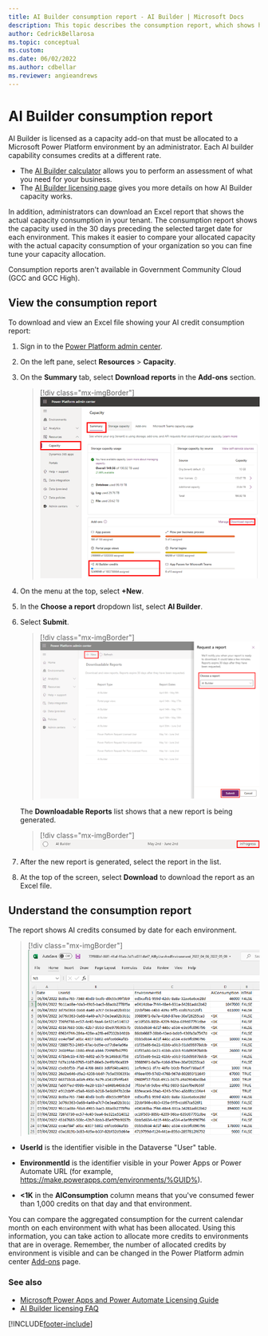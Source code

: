 ```yaml
---
title: AI Builder consumption report - AI Builder | Microsoft Docs
description: This topic describes the consumption report, which shows how your AI credits are being used in the Microsoft Power Platform admin center.
author: CedrickBellarosa
ms.topic: conceptual
ms.custom: 
ms.date: 06/02/2022
ms.author: cdbellar
ms.reviewer: angieandrews
---
```


# AI Builder consumption report

AI Builder is licensed as a capacity add-on that must be allocated to a Microsoft Power Platform environment by an administrator. Each AI builder capability consumes credits at a different rate.

- The [AI Builder calculator](https://flow.microsoft.com/ai-builder-calculator/) allows you to perform an assessment of what you need for your business.
- The [AI Builder licensing page](administer-licensing.md) gives you more details on how AI Builder capacity works.

In addition, administrators can download an Excel report that shows the actual capacity consumption in your tenant. The consumption report shows the capacity used in the 30 days preceding the selected target date for each environment. This makes it easier to compare your allocated capacity with the actual capacity consumption of your organization so you can fine tune your capacity allocation.

Consumption reports aren't available in Government Community Cloud (GCC and GCC High).

## View the consumption report

To download and view an Excel file showing your AI credit consumption report:

1. Sign in to the [Power Platform admin center](https://admin.powerplatform.microsoft.com/).

1. On the left pane, select **Resources** > **Capacity**.

1. On the **Summary** tab, select **Download reports** in the **Add-ons** section.

    > [!div class="mx-imgBorder"]
    > ![Screenshot of the Power Platform admin center capacity screen.](media/ppac-capacity-screen.png "AI Builder credits is located in the 'Add-ons' section")

1. On the menu at the top, select **+New**.

1. In the **Choose a report** dropdown list, select **AI Builder**.

1. Select **Submit**.

    > [!div class="mx-imgBorder"]
    > ![Screenshot of Request a report.](media/administer-consumption-report/download-consumption.png "Request a report")

    The **Downloadable Reports** list shows that a new report is being generated.

    > [!div class="mx-imgBorder"]
    > ![Screenshot of a report being generated.](media/administer-consumption-report/in-progress.png "A report being generated")

1. After the new report is generated, select the report in the list.

1. At the top of the screen, select **Download** to download the report as an Excel file.

## Understand the consumption report

The report shows AI credits consumed by date for each environment.

 > [!div class="mx-imgBorder"]
 > ![Screenshot of an Excel file showing your consumption.](media/administer-consumption-report/consumption-excel.png "Excel file showing your consumption")

- **UserId** is the identifier visible in the Dataverse "User" table.
- **EnvironmentId** is the identifier visible in your Power Apps or Power Automate URL (for example, https://make.powerapps.com/environments/%GUID%).

- **<1K** in the **AIConsumption** column means that you've consumed fewer than 1,000 credits on that day and that environment.

You can compare the aggregated consumption for the current calendar month on each environment with what has been allocated. Using this information, you can take action to allocate more credits to environments that are in overage. Remember, the number of allocated credits by environment is visible and can be changed in the Power Platform admin center [Add-ons](https://admin.powerplatform.microsoft.com/resources/capacity#add-ons) page.

### See also

- [Microsoft Power Apps and Power Automate Licensing Guide](https://go.microsoft.com/fwlink/?LinkId=2085130)<br/>
- [AI Builder licensing FAQ](/power-platform/admin/powerapps-flow-licensing-faq#ai-builder)

[!INCLUDE[footer-include](includes/footer-banner.md)]
